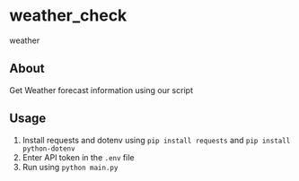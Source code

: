 # weather_check
weather 

## About
Get Weather forecast information using our script

## Usage
1. Install requests and dotenv using `pip install requests` and `pip install python-dotenv`
2. Enter API token in the `.env` file
3. Run using `python main.py`

